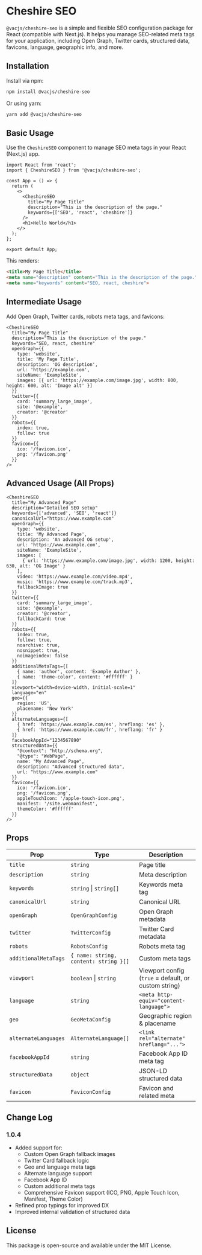 
# Cheshire SEO

`@vacjs/cheshire-seo` is a simple and flexible SEO configuration package for React (compatible with Next.js). It helps you manage SEO-related meta tags for your application, including Open Graph, Twitter cards, structured data, favicons, language, geographic info, and more.

## Installation

Install via npm:

```bash
npm install @vacjs/cheshire-seo
```

Or using yarn:

```bash
yarn add @vacjs/cheshire-seo
```

## Basic Usage

Use the `CheshireSEO` component to manage SEO meta tags in your React (Next.js) app.

```tsx
import React from 'react';
import { CheshireSEO } from '@vacjs/cheshire-seo';

const App = () => {
  return (
    <>
      <CheshireSEO
        title="My Page Title"
        description="This is the description of the page."
        keywords={['SEO', 'react', 'cheshire']}
      />
      <h1>Hello World</h1>
    </>
  );
};

export default App;
```

This renders:

```html
<title>My Page Title</title>
<meta name="description" content="This is the description of the page.">
<meta name="keywords" content="SEO, react, cheshire">
```

## Intermediate Usage

Add Open Graph, Twitter cards, robots meta tags, and favicons:

```tsx
<CheshireSEO
  title="My Page Title"
  description="This is the description of the page."
  keywords="SEO, react, cheshire"
  openGraph={{
    type: 'website',
    title: 'My Page Title',
    description: 'OG description',
    url: 'https://example.com',
    siteName: 'ExampleSite',
    images: [{ url: 'https://example.com/image.jpg', width: 800, height: 600, alt: 'Image alt' }]
  }}
  twitter={{
    card: 'summary_large_image',
    site: '@example',
    creator: '@creator'
  }}
  robots={{
    index: true,
    follow: true
  }}
  favicon={{
    ico: '/favicon.ico',
    png: '/favicon.png'
  }}
/>
```

## Advanced Usage (All Props)

```tsx
<CheshireSEO
  title="My Advanced Page"
  description="Detailed SEO setup"
  keywords={['advanced', 'SEO', 'react']}
  canonicalUrl="https://www.example.com"
  openGraph={{
    type: 'website',
    title: 'My Advanced Page',
    description: 'An advanced OG setup',
    url: 'https://www.example.com',
    siteName: 'ExampleSite',
    images: [
      { url: 'https://www.example.com/image.jpg', width: 1200, height: 630, alt: 'OG Image' }
    ],
    video: 'https://www.example.com/video.mp4',
    music: 'https://www.example.com/track.mp3',
    fallbackImage: true
  }}
  twitter={{
    card: 'summary_large_image',
    site: '@example',
    creator: '@creator',
    fallbackCard: true
  }}
  robots={{
    index: true,
    follow: true,
    noarchive: true,
    nosnippet: true,
    noimageindex: false
  }}
  additionalMetaTags={[
    { name: 'author', content: 'Example Author' },
    { name: 'theme-color', content: '#ffffff' }
  ]}
  viewport="width=device-width, initial-scale=1"
  language="en"
  geo={{
    region: 'US',
    placename: 'New York'
  }}
  alternateLanguages={[
    { href: 'https://www.example.com/es', hreflang: 'es' },
    { href: 'https://www.example.com/fr', hreflang: 'fr' }
  ]}
  facebookAppId="1234567890"
  structuredData={{
    "@context": "http://schema.org",
    "@type": "WebPage",
    name: "My Advanced Page",
    description: "Advanced structured data",
    url: "https://www.example.com"
  }}
  favicon={{
    ico: '/favicon.ico',
    png: '/favicon.png',
    appleTouchIcon: '/apple-touch-icon.png',
    manifest: '/site.webmanifest',
    themeColor: '#ffffff'
  }}
/>
```

## Props

| Prop | Type | Description |
|------|------|-------------|
| `title` | `string` | Page title |
| `description` | `string` | Meta description |
| `keywords` | `string` \| `string[]` | Keywords meta tag |
| `canonicalUrl` | `string` | Canonical URL |
| `openGraph` | `OpenGraphConfig` | Open Graph metadata |
| `twitter` | `TwitterConfig` | Twitter Card metadata |
| `robots` | `RobotsConfig` | Robots meta tag |
| `additionalMetaTags` | `{ name: string, content: string }[]` | Custom meta tags |
| `viewport` | `boolean` \| `string` | Viewport config (`true` = default, or custom string) |
| `language` | `string` | `<meta http-equiv="content-language">` |
| `geo` | `GeoMetaConfig` | Geographic region & placename |
| `alternateLanguages` | `AlternateLanguage[]` | `<link rel="alternate" hreflang="...">` |
| `facebookAppId` | `string` | Facebook App ID meta tag |
| `structuredData` | `object` | JSON-LD structured data |
| `favicon` | `FaviconConfig` | Favicon and related meta |

## Change Log

### 1.0.4

- Added support for:
  - Custom Open Graph fallback images
  - Twitter Card fallback logic
  - Geo and language meta tags
  - Alternate language support
  - Facebook App ID
  - Custom additional meta tags
  - Comprehensive Favicon support (ICO, PNG, Apple Touch Icon, Manifest, Theme Color)
- Refined prop typings for improved DX
- Improved internal validation of structured data

## License

This package is open-source and available under the MIT License.